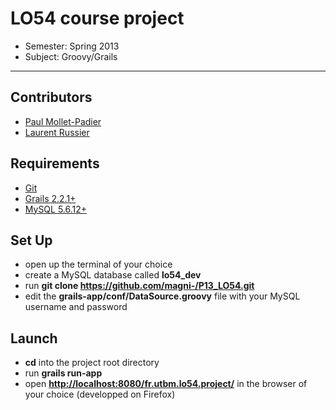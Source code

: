 # LO54 course project

* Semester: Spring 2013
* Subject: Groovy/Grails

- - -

## Contributors

* [Paul Mollet-Padier](https://github.com/magni-)
* [Laurent Russier](https://github.com/phoenixlr)

## Requirements

* [Git](http://git-scm.com/downloads)
* [Grails 2.2.1+](http://www.grails.org/download)
* [MySQL 5.6.12+](http://dev.mysql.com/downloads/mysql/)

## Set Up

* open up the terminal of your choice
* create a MySQL database called <strong>lo54_dev</strong>
* run <strong>git clone https://github.com/magni-/P13_LO54.git</strong>
* edit the <strong>grails-app/conf/DataSource.groovy</strong> file with your MySQL username and password

## Launch

* <strong>cd</strong> into the project root directory
* run <strong>grails run-app</strong>
* open <strong><http://localhost:8080/fr.utbm.lo54.project/></strong> in the browser of your choice (developped on Firefox)

